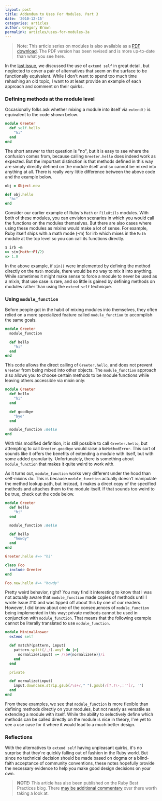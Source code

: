 ```yaml
---
layout: post
title: Addendum to Uses For Modules, Part 3
date: '2010-12-15'
categories: articles
author: Gregory Brown
permalink: articles/uses-for-modules-3a
---
```


> Note: This article series on modules is also available as a [PDF download]. The
> PDF version has been revised and is more up-to-date than what you see here.

[PDF download]:https://github.com/elm-city-craftworks/pr-monthly/blob/gh-pages/b5e5a89847701c4aa7c170cf/sept-2012-modules.pdf?raw=true

In the [last issue](http://practicingruby.com/articles/38), we discussed the use of `extend self` in great detail, but neglected to cover a pair of alternatives that seem on the surface to be functionally equivalent. While I don't want to spend too much time rehashing an old topic, I want to at least provide an example of each approach and comment on their quirks.

### Defining methods at the module level

Occasionally folks ask whether mixing a module into itself via `extend()` is equivalent to the code shown below.

```ruby
module Greeter
  def self.hello
    "hi"
  end
end
```

The short answer to that question is "no", but it is easy to see where the confusion comes from, because calling `Greeter.hello` does indeed work as expected. But the important distinction is that methods defined in this way are simply directly defined on the module itself and so cannot be mixed into anything at all. There is really very little difference between the above code and the example below.

```ruby  
obj = Object.new

def obj.hello
  "hi"
end
```

Consider our earlier example of Ruby's `Math` or `FileUtils` modules. With both of these modules, you can envision scenarios in which you would call the functions on the modules themselves. But there are also cases where using these modules as mixins would make a lot of sense. For example, Ruby itself ships with a math mode (-m) for irb which mixes in the `Math` module at the top level so you can call its functions directly.

```ruby
$ irb -m
>> sin(Math::PI/2)
=> 1.0
```

In the above example, if `sin()` were implemented by defining the method
directly on the `Math` module, there would be no way to mix it into anything.
While sometimes it might make sense to force a module to never be used as a
mixin, that use case is rare, and so little is gained by defining methods on
modules rather than using the `extend self` technique.

### Using `module_function`

Before people got in the habit of mixing modules into themselves, they often relied on a more specialized feature called `module_function` to accomplish the same goals.

```ruby
module Greeter
  module_function

  def hello
    "hi"
  end
end
```

This code allows the direct calling of `Greeter.hello`, and does not prevent
`Greeter` from being mixed into other objects. The `module_function` approach
also allows you to choose certain methods to be module functions while 
leaving others accessible via mixin only:

```ruby
module Greeter
  def hello
    "hi"
  end

  def goodbye
    "bye"
  end

  module_function :hello
end
```

With this modified definition, it is still possible to call `Greeter.hello`, but attempting to call `Greeter.goodbye` would raise a `NoMethodError`. This sort of sounds like it offers the benefits of extending a module with itself, but with some added granularity. Unfortunately, there is something about `module_function` that makes it quite weird to work with.

As it turns out, `module_function` works very different under the hood than self-mixins do. This is because `module_function` actually doesn't manipulate the method lookup path, but instead, it makes a direct copy of the specified methods and attaches them to the module itself. If that sounds too weird to be true, check out the code below.

```ruby 
module Greeter
  def hello
    "hi"
  end

  module_function :hello

  def hello
    "howdy"
  end
end

Greeter.hello #=> "hi"

class Foo
  include Greeter
end

Foo.new.hello #=> "howdy"
```

Pretty weird behavior, right? You may find it interesting to know that I was not actually aware that `module_function` made copies of methods until I wrote Issue #10 and was tipped off about this by one of our readers. However, I did know about one of the consequences of `module_function` being implemented in this way: private methods cannot be used in conjunction with `module_function`. That means that the following example cannot be literally translated to use `module_function`.

```ruby
module MinimalAnswer
  extend self

  def match?(pattern, input)
    pattern.split(/,/).any? do |e|
      normalize(input) =~ /\b#{normalize(e)}/i
    end
  end

  private

  def normalize(input)
    input.downcase.strip.gsub(/\s+/," ").gsub(/[?.!\-,:'"]/, '')
  end
end 
```

From these examples, we see that `module_function` is more flexible than defining methods directly on your modules, but not nearly as versatile as extending a module with itself. While the ability to selectively define which methods can be called directly on the module is nice in theory, I've yet to see a use case for it where it would lead to a much better design.

### Reflections

With the alternatives to `extend self` having unpleasant quirks, it's no surprise that they're quickly falling out of fashion in the Ruby world. But since no technical decision should be made based on dogma or a blind-faith acceptance of community conventions, these notes hopefully provide the necessary evidence to help you make good design decisions on your own.

  
> **NOTE:** This article has also been published on the Ruby Best Practices blog. There [may be additional commentary](http://blog.rubybestpractices.com/posts/gregory/041-issue-10.5-uses-for-modules.html#disqus_thread) 
over there worth taking a look at.
